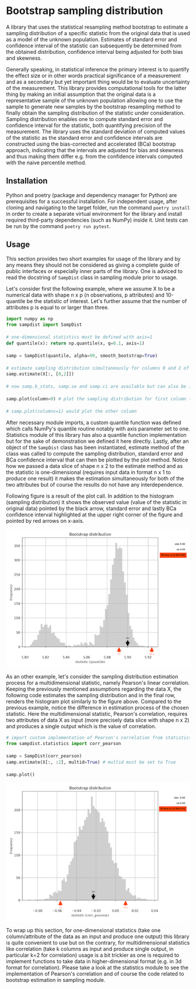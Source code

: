 # Bootstrap sampling distribution #

A library that uses the statistical resampling method bootstrap to estimate a sampling distribution of a specific statistic from the original data that is used as a model of the unknown population. Estimates of standard error and confidence interval of the statistic can subsequently be determined from the obtained distribution, confidence interval being adjusted for both bias and skewness.

Generally speaking, in statistical inference the primary interest is to quantify the effect size or in other words practical significance of a measurement and as a secondary but yet important thing would be to evaluate uncertainty of the measurement. This library provides computational tools for the latter thing by making an initial assumption that the original data is a representative sample of the unknown population allowing one to use the sample to generate new samples by the bootstrap resampling method to finally obtain the sampling distribution of the statistic under consideration. Sampling distribution enables one to compute standard error and confidence interval for the statistic, both quantifying precision of the measurement. The library uses the standard deviation of computed values of the statistic as the standard error and confidence intervals are constructed using the bias-corrected and accelerated (BCa) bootstrap approach, indicating that the intervals are adjusted for bias and skewness and thus making them differ e.g. from the confidence intervals computed with the naive percentile method.

## Installation ##

Python and poetry (package and dependency manager for Python) are prerequisites for a successful installation. For independent usage, after cloning and navigating to the target folder, run the command `poetry install` in order to create a separate virtual environment for the library and install required third-party dependencies (such as NumPy) inside it. Unit tests can be run by the command `poetry run pytest`.

## Usage ##

This section provides two short examples for usage of the library and by any means they should not be considered as giving a complete guide of public interfaces or especially inner parts of the library. One is adviced to read the docstring of `SampDist` class in sampling module prior to usage.

Let's consider first the following example, where we assume X to be a numerical data with shape n x p (n observations, p attributes) and 10-quantile be the statistic of interest. Let's further assume that the number of attributes p is equal to or larger than three.

```python
import numpy as np
from sampdist import SampDist

# one-dimensional statistics must be defined with axis=1
def quantile(x): return np.quantile(x, q=0.1, axis=1)

samp = SampDist(quantile, alpha=99, smooth_bootstrap=True)

# estimate sampling distribution simultaneously for columns 0 and 2 of the data (column indices run from 0 to p-1)
samp.estimate(X[:, [0,2]])

# now samp.b_stats, samp.se and samp.ci are available but can also be inspected from a figure which we will do

samp.plot(column=0) # plot the sampling distribution for first column (se and ci will be included)

# samp.plot(columns=1) would plot the other column
```

After necessary module imports, a custom quantile function was defined which calls NumPy's quantile routine notably with axis parameter set to one. Statistics module of this library has also a quantile function implementation but for the sake of demonstration we defined it here directly. Lastly, after an object of the `SampDist` class has been instantiated, estimate method of the class was called to compute the sampling distribution, standard error and BCa confidence interval that can then be plotted by the plot method. Notice how we passed a data slice of shape n x 2 to the estimate method and as the statistic is one-dimensional (requires input data in format n x 1 to produce one result) it makes the estimation simultaneously for both of the two attributes but of course the results do not have any interdependence.

Following figure is a result of the plot call. In addition to the histogram (sampling distribution) it shows the observed value (value of the statistic in original data) pointed by the black arrow, standard error and lastly BCa confidence interval highlighted at the upper right corner of the figure and pointed by red arrows on x-axis.

![](docs/boostrap_distribution_quantile.png)

As an other example, let's consider the sampling distribution estimation process for a multidimensional statistic, namely Pearson's linear correlation. Keeping the previously mentioned assumptions regarding the data X, the following code estimates the sampling distribution and in the final row, renders the histogram plot similarly to the figure above. Compared to the previous example, notice the difference in estimation process of the chosen statistic. Here the multidimensional statistic, Pearson's correlation, requires two attributes of data X as input (more precisely data slice with shape n x 2) and produces a single output which is the value of correlation. 

```python
# import custom implementation of Pearson's correlation from statistics module
from sampdist.statistics import corr_pearson

samp = SampDist(corr_pearson)
samp.estimate(X[:, :2], multid=True) # multid must be set to True

samp.plot()
```

![](docs/bootstrap_distribution_corr.png)

To wrap up this section, for one-dimensional statistics (take one column/attribute of the data as an input and produce one output) this library is quite convenient to use but on the contrary, for multidimensional statistics like correlation (take k columns as input and produce single output, in particular k=2 for correlation) usage is a bit trickier as one is required to implement functions to take data in higher-dimensional format (e.g. in 3d format for correlation). Please take a look at the statistics module to see the implementation of Pearson's correlation and of course the code related to bootstrap estimation in sampling module.
